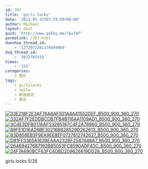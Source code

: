 ```yaml
---
id: 707
title: 'girls locks'
date: '2011-05-31T07:59:59+08:00'
author: Michael
layout: post
guid: 'http://www.gakky.me/?p=707'
permalink: /707.html
duoshuo_thread_id:
    - '1272072281174049084'
dsq_thread_id:
    - '3072707433'
Views:
    - '152'
categories:
    - 图片
tags:
    - girlslocks
    - smile
    - 新垣结衣
    - 美女
---
```


[![33E218F2E3AF76A6AF501A4A41552DEF_B500_900_360_270](http://www.yui-aragaki.org/wp-content/uploads/img/33E218F2E3AF76A6AF501A4A41552DEF_B500_900_360_270.jpeg)](http://www.yui-aragaki.org/wp-content/uploads/img/33E218F2E3AF76A6AF501A4A41552DEF_B1280_1280_360_270.jpeg) [![332AF7F2EDDBCDB7FB4B116AA1109AD1_B500_900_360_270](http://www.yui-aragaki.org/wp-content/uploads/img/332AF7F2EDDBCDB7FB4B116AA1109AD1_B500_900_360_270.jpeg)](http://www.yui-aragaki.org/wp-content/uploads/img/332AF7F2EDDBCDB7FB4B116AA1109AD1_B1280_1280_360_270.jpeg) [![3C4E3DFB017AAF53295187C4F2A78960_B500_900_360_270](http://www.yui-aragaki.org/wp-content/uploads/img/3C4E3DFB017AAF53295187C4F2A78960_B500_900_360_270.jpeg)](http://www.yui-aragaki.org/wp-content/uploads/img/3C4E3DFB017AAF53295187C4F2A78960_B1280_1280_360_270.jpeg) [![89FE1D16A26BE30216B828529D262613_B500_900_360_270](http://www.yui-aragaki.org/wp-content/uploads/img/89FE1D16A26BE30216B828529D262613_B500_900_360_270.jpeg)](http://www.yui-aragaki.org/wp-content/uploads/img/89FE1D16A26BE30216B828529D262613_B1280_1280_360_270.jpeg) [![83D858EB3F9EA9EE8EF0727812742627_B500_900_360_270](http://www.yui-aragaki.org/wp-content/uploads/img/83D858EB3F9EA9EE8EF0727812742627_B500_900_360_270.jpeg)](http://www.yui-aragaki.org/wp-content/uploads/img/83D858EB3F9EA9EE8EF0727812742627_B1280_1280_360_270.jpeg) [![D81FF3365A162BEAAA232BF2547448A7_B500_900_360_270](http://www.yui-aragaki.org/wp-content/uploads/img/D81FF3365A162BEAAA232BF2547448A7_B500_900_360_270.jpeg)](http://www.yui-aragaki.org/wp-content/uploads/img/D81FF3365A162BEAAA232BF2547448A7_B1280_1280_360_270.jpeg) [![26469427687192BB5053FC8590ADF43C_B500_900_360_270](http://www.yui-aragaki.org/wp-content/uploads/img/26469427687192BB5053FC8590ADF43C_B500_900_360_270.jpeg)](http://www.yui-aragaki.org/wp-content/uploads/img/26469427687192BB5053FC8590ADF43C_B1280_1280_360_270.jpeg) [![24F7A690BCF63FC4DBD209626619DD28_B500_900_360_270](http://www.yui-aragaki.org/wp-content/uploads/img/24F7A690BCF63FC4DBD209626619DD28_B500_900_360_270.jpeg)](http://www.yui-aragaki.org/wp-content/uploads/img/24F7A690BCF63FC4DBD209626619DD28_B1280_1280_360_270.jpeg)

girls locks 5/26
